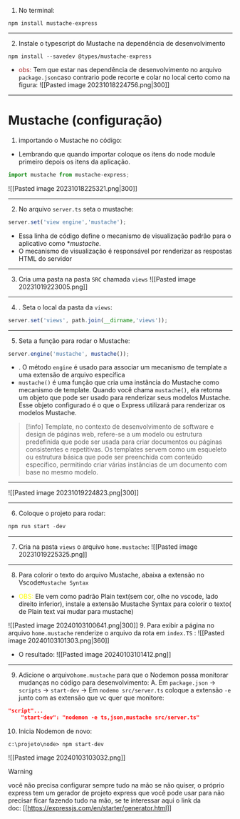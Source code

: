 1.  No terminal:
```shell
npm install mustache-express
```
---

2.  Instale o typescript do Mustache na dependência de desenvolvimento
```shell
npm install --savedev @types/mustache-express
```
- <span style="color:brown">obs:</span> Tem que estar nas dependência de desenvolvimento no arquivo ``package.json``caso contrario pode  recorte e colar no local certo como na figura:
![[Pasted image 20231018224756.png|300]]
---
# Mustache (configuração)

1.  importando o Mustache no código:
- Lembrando que quando importar coloque os itens do node module primeiro depois os itens da aplicação.
```ts
import mustache from mustache-express;
```
![[Pasted image 20231018225321.png|300]]

---
2. No arquivo ``server.ts`` seta o mustache:
```ts
server.set('view engine','mustache');
```
- Essa linha de código define o mecanismo de visualização padrão para o aplicativo como **mustache*.
- O mecanismo de visualização é responsável por renderizar as respostas HTML do servidor
---
3. Cria uma pasta na pasta ``SRC`` chamada ``views``
![[Pasted image 20231019223005.png]]

---
4. . Seta o local da pasta da ``views``:
```ts
server.set('views', path.join(__dirname,'views'));
```
---
5. Seta a função para rodar o Mustache:
```ts
server.engine('mustache', mustache());
```
- . O método `engine` é usado para associar um mecanismo de template a uma extensão de arquivo específica
- `mustache()` é uma função que cria uma instância do Mustache como mecanismo de template. Quando você chama `mustache()`, ela retorna um objeto que pode ser usado para renderizar seus modelos Mustache. Esse objeto configurado é o que o Express utilizará para renderizar os modelos Mustache.
>[!info]
>Template, no contexto de desenvolvimento de software e design de páginas web, refere-se a um modelo ou estrutura predefinida que pode ser usada para criar documentos ou páginas consistentes e repetitivas.
>Os templates servem como um esqueleto ou estrutura básica que pode ser preenchida com conteúdo específico, permitindo criar várias instâncias de um documento com base no mesmo modelo.
---

![[Pasted image 20231019224823.png|300]]

---
6. Coloque o projeto para rodar:
```ts
npm run start -dev
```
---
7. Cria na pasta ``views`` o arquivo ``home.mustache``:
![[Pasted image 20231019225325.png]]
---
8. Para colorir o texto do arquivo Mustache, abaixa a extensão no Vscode``Mustache Syntax``
-  <span style="color:yellow">OBS:</span> Ele vem como padrão Plain text(sem cor, olhe no vscode, lado direito inferior), instale a extensão Mustache Syntax para colorir o texto( de Plain text vai mudar para mustache)

![[Pasted image 20240103100641.png|300]]
9. Para exibir a página no arquivo ``home.mustache`` renderize o arquivo da rota em ``index.TS`` :
![[Pasted image 20240103101303.png|360]]
- O resultado:
 ![[Pasted image 20240103101412.png]]
---
9. Adicione o arquivo``home.mustache`` para que o Nodemon possa monitorar mudanças no código para desenvolvimento:
		A. Em ``package.json`` -> ``scripts`` -> ``start-dev`` -> Em ``nodemo src/server.ts`` coloque a extensão ``-e``  junto com as extensão que vc quer que monitore:
```json
"script"...
	"start-dev": "nodemon -e ts,json,mustache src/server.ts"
```
10. Inicia  Nodemon de novo:
```SHELL
c:\projeto\node> npm start-dev
```

![[Pasted image 20240103103032.png]]
>[!warning]
>você não precisa configurar sempre tudo na mão se não quiser, o próprio express tem um gerador de projeto express que você pode usar para não precisar ficar fazendo tudo na mão, se te interessar aqui o link da doc: [[https://expressjs.com/en/starter/generator.html]]

